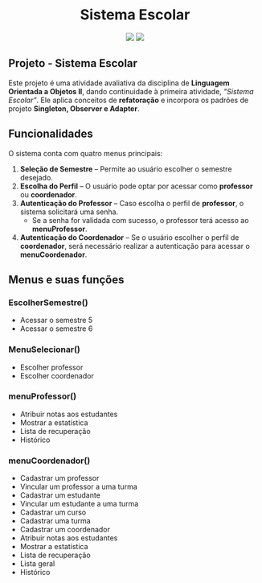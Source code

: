 <div align="center">
  
# Sistema Escolar

<img src="https://img.shields.io/badge/JAVA-23.1-blue" />
<img src="https://img.shields.io/badge/LICENSE-MIT-yellow" />

</div>

## Projeto - Sistema Escolar

Este projeto é uma atividade avaliativa da disciplina de **Linguagem Orientada a Objetos II**, dando continuidade à primeira atividade, _"Sistema Escolar"_. Ele aplica conceitos de **refatoração** e incorpora os padrões de projeto **Singleton, Observer e Adapter**.

## Funcionalidades

O sistema conta com quatro menus principais:

1. **Seleção de Semestre** – Permite ao usuário escolher o semestre desejado.
2. **Escolha do Perfil** – O usuário pode optar por acessar como **professor** ou **coordenador**.
3. **Autenticação do Professor** – Caso escolha o perfil de **professor**, o sistema solicitará uma senha.
   - Se a senha for validada com sucesso, o professor terá acesso ao **menuProfessor**.
4. **Autenticação do Coordenador** – Se o usuário escolher o perfil de **coordenador**, será necessário realizar a autenticação para acessar o **menuCoordenador**.

## Menus e suas funções

### **EscolherSemestre()**

- Acessar o semestre 5
- Acessar o semestre 6

### **MenuSelecionar()**

- Escolher professor
- Escolher coordenador

### **menuProfessor()**

- Atribuir notas aos estudantes
- Mostrar a estatística
- Lista de recuperação
- Histórico

### **menuCoordenador()**

- Cadastrar um professor
- Vincular um professor a uma turma
- Cadastrar um estudante
- Vincular um estudante a uma turma
- Cadastrar um curso
- Cadastrar uma turma
- Cadastrar um coordenador
- Atribuir notas aos estudantes
- Mostrar a estatística
- Lista de recuperação
- Lista geral
- Histórico
